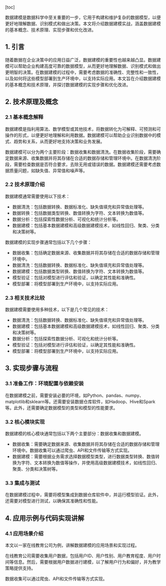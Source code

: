 
[toc]                    
                
                
数据建模是数据科学中至关重要的一步，它用于构建和维护复杂的数据模型，以便更好地理解数据、识别模式和做出决策。本文将介绍数据建模实战，涵盖数据建模的基本概念、技术原理、实现步骤和优化改进。

## 1. 引言

随着数据在企业决策中的应用日益广泛，数据建模的重要性也越来越凸显。数据建模可以帮助企业构建高度可靠的数据模型，从而更好地理解数据、识别模式和做出更明智的决策。在数据建模的过程中，需要考虑数据的准确性、完整性和一致性，以及如何将这些模型部署到生产环境中，以支持实际应用。本文旨在介绍数据建模的基本概念和技术原理，并探讨数据建模的实现步骤和优化改进。

## 2. 技术原理及概念

### 2.1 基本概念解释

数据建模是指利用算法、数学模型或其他技术，将数据转化为可解释、可预测和可操作的形式，以便更好地理解和利用数据。数据建模可以帮助企业识别数据中的模式、趋势和关系，从而更好地支持决策和业务发展。

数据建模可以分为两个主要阶段：数据收集和数据清洗。在数据收集阶段，需要确定数据来源、收集数据并将其存储在合适的数据存储和管理环境中。在数据清洗阶段，需要检查数据是否符合要求，去除无用或错误的数据。数据建模还需要考虑数据质量问题，如缺失值、异常值和噪声等。

### 2.2 技术原理介绍

数据建模通常需要使用以下技术：

- 数据清洗：包括数据转换、数据标准化、缺失值填充和异常值处理等。
- 数据转换：包括数据类型转换、数值转换为字符、文本转换为数值等。
- 数据分析：包括探索性数据分析、可视化和统计分析等。
- 数据建模：包括基本数据建模和高级数据建模技术，如线性回归、聚类、分类和决策树等。

数据建模的实现步骤通常包括以下几个步骤：

- 数据收集：包括确定数据来源、收集数据并将其存储在合适的数据存储和管理环境中。
- 数据清洗：包括数据转换、数据标准化、缺失值填充和异常值处理等。
- 数据建模：包括数据类型转换、数值转换为字符、文本转换为数值等。
- 模型验证：包括对模型进行评估和验证，以确定其性能和准确性。
- 模型部署：将模型部署到生产环境中，以支持实际应用。

### 2.3 相关技术比较

数据建模需要使用多种技术，以下是几个常见的技术：

- 数据清洗：包括数据转换、数据标准化、缺失值填充和异常值处理等。
- 数据建模：包括基本数据建模和高级数据建模技术，如线性回归、聚类、分类和决策树等。
- 数据分析：包括探索性数据分析、可视化和统计分析等。
- 模型验证：包括对模型进行评估和验证，以确定其性能和准确性。
- 模型部署：将模型部署到生产环境中，以支持实际应用。

## 3. 实现步骤与流程

### 3.1 准备工作：环境配置与依赖安装

在数据建模之前，需要安装必要的环境，如Python、pandas、numpy、matplotlib和sklearn等。还需要安装数据仓库软件，如Hadoop、Hive和Spark等。此外，还需要确定数据模型的类型和模型的性能要求。

### 3.2 核心模块实现

数据建模的核心模块通常包括以下两个主要部分：数据收集和数据建模。

- 数据收集：需要确定数据来源、收集数据并将其存储在合适的数据存储和管理环境中。数据收集可以通过爬虫、API和文件传输等方式实现。
- 数据建模：需要根据业务需求选择数据模型类型，进行数据类型转换、数值转换为字符、文本转换为数值等操作，并使用高级数据建模技术，如线性回归、聚类、分类和决策树等。

### 3.3 集成与测试

在数据建模过程中，需要将模型集成到数据仓库软件中，并运行模型验证。此外，还需要对模型进行测试，以确保其准确性和性能。

## 4. 应用示例与代码实现讲解

### 4.1 应用场景介绍

本文以一家在线教育公司为例，讲解数据建模的应用场景和实现过程。

在线教育公司需要收集用户数据，包括用户ID、用户性别、用户教育程度、用户时间等信息。然后，需要根据用户数据进行建模，以了解用户行为和偏好，并为教学策略提供支持。

数据收集可以通过爬虫、API和文件传输等方式实现。

